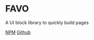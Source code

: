 # FAVO

A UI block library to quickly build pages

[NPM](https://www.npmjs.com/package/favo)
[Github](https://github.com/vidaaudrey/favo)

